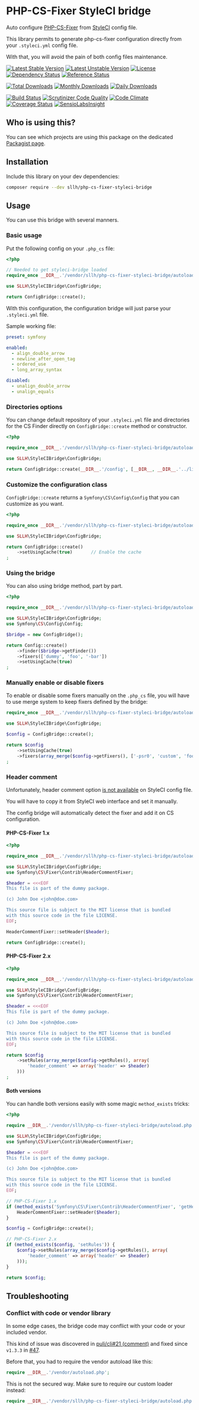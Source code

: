 # PHP-CS-Fixer StyleCI bridge

Auto configure [PHP-CS-Fixer](http://cs.sensiolabs.org/) from [StyleCI](https://styleci.io/) config file.

This library permits to generate php-cs-fixer configuration directly from your `.styleci.yml` config file.

With that, you will avoid the pain of both config files maintenance.

[![Latest Stable Version](https://poser.pugx.org/sllh/php-cs-fixer-styleci-bridge/v/stable)](https://packagist.org/packages/sllh/php-cs-fixer-styleci-bridge)
[![Latest Unstable Version](https://poser.pugx.org/sllh/php-cs-fixer-styleci-bridge/v/unstable)](https://packagist.org/packages/sllh/php-cs-fixer-styleci-bridge)
[![License](https://poser.pugx.org/sllh/php-cs-fixer-styleci-bridge/license)](https://packagist.org/packages/sllh/php-cs-fixer-styleci-bridge)
[![Dependency Status](https://www.versioneye.com/php/sllh:php-cs-fixer-styleci-bridge/badge.svg)](https://www.versioneye.com/php/sllh:php-cs-fixer-styleci-bridge)
[![Reference Status](https://www.versioneye.com/php/sllh:php-cs-fixer-styleci-bridge/reference_badge.svg)](https://www.versioneye.com/php/sllh:php-cs-fixer-styleci-bridge/references)

[![Total Downloads](https://poser.pugx.org/sllh/php-cs-fixer-styleci-bridge/downloads)](https://packagist.org/packages/sllh/php-cs-fixer-styleci-bridge)
[![Monthly Downloads](https://poser.pugx.org/sllh/php-cs-fixer-styleci-bridge/d/monthly)](https://packagist.org/packages/sllh/php-cs-fixer-styleci-bridge)
[![Daily Downloads](https://poser.pugx.org/sllh/php-cs-fixer-styleci-bridge/d/daily)](https://packagist.org/packages/sllh/php-cs-fixer-styleci-bridge)

[![Build Status](https://travis-ci.org/Soullivaneuh/php-cs-fixer-styleci-bridge.svg?branch=master)](https://travis-ci.org/Soullivaneuh/php-cs-fixer-styleci-bridge)
[![Scrutinizer Code Quality](https://scrutinizer-ci.com/g/Soullivaneuh/php-cs-fixer-styleci-bridge/badges/quality-score.png?b=master)](https://scrutinizer-ci.com/g/Soullivaneuh/php-cs-fixer-styleci-bridge/?branch=master)
[![Code Climate](https://codeclimate.com/github/Soullivaneuh/php-cs-fixer-styleci-bridge/badges/gpa.svg)](https://codeclimate.com/github/Soullivaneuh/php-cs-fixer-styleci-bridge)
[![Coverage Status](https://coveralls.io/repos/Soullivaneuh/php-cs-fixer-styleci-bridge/badge.svg?branch=master)](https://coveralls.io/r/Soullivaneuh/php-cs-fixer-styleci-bridge?branch=master)
[![SensioLabsInsight](https://insight.sensiolabs.com/projects/f04c9b72-91a8-4ad7-9e7f-ce6dfc66df78/mini.png)](https://insight.sensiolabs.com/projects/f04c9b72-91a8-4ad7-9e7f-ce6dfc66df78)

## Who is using this?

You can see which projects are using this package on the dedicated [Packagist page](https://packagist.org/packages/sllh/php-cs-fixer-styleci-bridge/dependents).

## Installation

Include this library on your dev dependencies:

```bash
composer require --dev sllh/php-cs-fixer-styleci-bridge
```

## Usage

You can use this bridge with several manners.

### Basic usage

Put the following config on your `.php_cs` file:

```php
<?php

// Needed to get styleci-bridge loaded
require_once __DIR__.'/vendor/sllh/php-cs-fixer-styleci-bridge/autoload.php';

use SLLH\StyleCIBridge\ConfigBridge;

return ConfigBridge::create();
```

With this configuration, the configuration bridge will just parse your `.styleci.yml` file.

Sample working file:

```yaml
preset: symfony

enabled:
  - align_double_arrow
  - newline_after_open_tag
  - ordered_use
  - long_array_syntax

disabled:
  - unalign_double_arrow
  - unalign_equals
```

### Directories options

You can change default repository of your `.styleci.yml` file and directories for the CS Finder directly on `ConfigBridge::create` method or constructor.

```php
<?php

require_once __DIR__.'/vendor/sllh/php-cs-fixer-styleci-bridge/autoload.php';

use SLLH\StyleCIBridge\ConfigBridge;

return ConfigBridge::create(__DIR__.'/config', [__DIR__, __DIR__.'../lib']);
```

### Customize the configuration class

`ConfigBridge::create` returns a `Symfony\CS\Config\Config` that you can customize as you want.

```php
<?php

require_once __DIR__.'/vendor/sllh/php-cs-fixer-styleci-bridge/autoload.php';

use SLLH\StyleCIBridge\ConfigBridge;

return ConfigBridge::create()
    ->setUsingCache(true)       // Enable the cache
;
```

### Using the bridge

You can also using bridge method, part by part.

```php
<?php

require_once __DIR__.'/vendor/sllh/php-cs-fixer-styleci-bridge/autoload.php';

use SLLH\StyleCIBridge\ConfigBridge;
use Symfony\CS\Config\Config;

$bridge = new ConfigBridge();

return Config::create()
    ->finder($bridge->getFinder())
    ->fixers(['dummy', 'foo', '-bar'])
    ->setUsingCache(true)
;
```

### Manually enable or disable fixers

To enable or disable some fixers manually on the `.php_cs` file,
you will have to use merge system to keep fixers defined by the bridge:

```php
require_once __DIR__.'/vendor/sllh/php-cs-fixer-styleci-bridge/autoload.php';

use SLLH\StyleCIBridge\ConfigBridge;

$config = ConfigBridge::create();

return $config
    ->setUsingCache(true)
    ->fixers(array_merge($config->getFixers(), ['-psr0', 'custom', 'foo', '-bar']))
;
```

### Header comment

Unfortunately, header comment option [is not available](https://twitter.com/soullivaneuh/status/644795113399582720) on StyleCI config file.

You will have to copy it from StyleCI web interface and set it manually.

The config bridge will automatically detect the fixer and add it on CS configuration.

#### PHP-CS-Fixer 1.x

```php
<?php

require_once __DIR__.'/vendor/sllh/php-cs-fixer-styleci-bridge/autoload.php';

use SLLH\StyleCIBridge\ConfigBridge;
use Symfony\CS\Fixer\Contrib\HeaderCommentFixer;

$header = <<<EOF
This file is part of the dummy package.

(c) John Doe <john@doe.com>

This source file is subject to the MIT license that is bundled
with this source code in the file LICENSE.
EOF;

HeaderCommentFixer::setHeader($header);

return ConfigBridge::create();
```

#### PHP-CS-Fixer 2.x

```php
<?php

require_once __DIR__.'/vendor/sllh/php-cs-fixer-styleci-bridge/autoload.php';

use SLLH\StyleCIBridge\ConfigBridge;
use Symfony\CS\Fixer\Contrib\HeaderCommentFixer;

$header = <<<EOF
This file is part of the dummy package.

(c) John Doe <john@doe.com>

This source file is subject to the MIT license that is bundled
with this source code in the file LICENSE.
EOF;

return $config
    ->setRules(array_merge($config->getRules(), array(
        'header_comment' => array('header' => $header)
    )))
;
```

#### Both versions

You can handle both versions easily with some magic `method_exists` tricks:

```php
<?php

require __DIR__.'/vendor/sllh/php-cs-fixer-styleci-bridge/autoload.php';

use SLLH\StyleCIBridge\ConfigBridge;
use Symfony\CS\Fixer\Contrib\HeaderCommentFixer;

$header = <<<EOF
This file is part of the dummy package.

(c) John Doe <john@doe.com>

This source file is subject to the MIT license that is bundled
with this source code in the file LICENSE.
EOF;

// PHP-CS-Fixer 1.x
if (method_exists('Symfony\CS\Fixer\Contrib\HeaderCommentFixer', 'getHeader')) {
    HeaderCommentFixer::setHeader($header);
}

$config = ConfigBridge::create();

// PHP-CS-Fixer 2.x
if (method_exists($config, 'setRules')) {
    $config->setRules(array_merge($config->getRules(), array(
        'header_comment' => array('header' => $header)
    )));
}

return $config;
```

## Troubleshooting

### Conflict with code or vendor library

In some edge cases, the bridge code may conflict with your code or your included vendor.

This kind of issue was discovered in [puli/cli#21 (comment)](https://github.com/puli/cli/pull/21#issuecomment-148438983)
and fixed since `v1.3.3` in [#47](https://github.com/Soullivaneuh/php-cs-fixer-styleci-bridge/pull/47).

Before that, you had to require the vendor autoload like this:

```php
require __DIR__.'/vendor/autoload.php';
```

This is not the secured way. Make sure to require our custom loader instead:

```php
require __DIR__.'/vendor/sllh/php-cs-fixer-styleci-bridge/autoload.php';
```
